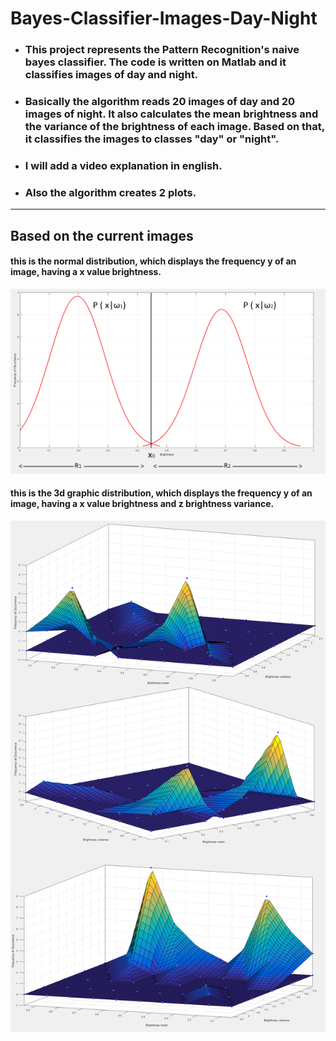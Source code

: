 # Bayes-Classifier-Images-Day-Night
 - ### This project represents the Pattern Recognition's naive bayes classifier. The code is written on Matlab and it classifies images of day and night.
 - ### Basically the algorithm reads 20 images of day and 20 images of night. It also calculates the mean brightness and the variance of the brightness of each image. Based on that, it classifies the images to classes "day" or "night".
 - ### I will add a video explanation in english.
 - ### Also the algorithm creates 2 plots.
  
  ________________________________________________________________________________________
## Based on the current images
#### this is the normal distribution, which displays the frequency y of an image, having a x value brightness.
  
  
  ![Image](https://raw.githubusercontent.com/TasoulasTheofanis/Bayes-Classifier-Images-Day-Night/master/Screenshots%20-%20Matlab/01%20-%20Frequency%20x%20Bright.png)
    
  
#### this is the 3d graphic distribution, which displays the frequency y of an image, having a x value brightness and z brightness variance. 
  
  
   ![Image](https://raw.githubusercontent.com/TasoulasTheofanis/Bayes-Classifier-Images-Day-Night/master/Screenshots%20-%20Matlab/04%20-%20Bright%20x%20Variance%20x%20Frequency.png)
